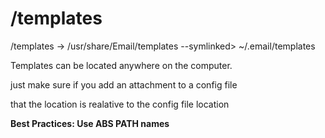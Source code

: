 # /templates

/templates -> /usr/share/Email/templates --symlinked> ~/.email/templates


Templates can be located anywhere on the computer.

just make sure if you add an attachment to a config file

that the location is realative to the config file location

**Best Practices: Use ABS PATH names**
